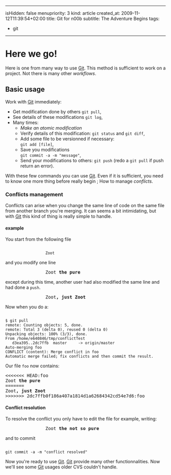 -----
isHidden:       false
menupriority:   3
kind:           article
created_at:           2009-11-12T11:39:54+02:00
title: Git for n00b
subtitle: The Adventure Begins
tags:
  - git

-----

# Here we go!

Here is one from many way to use [Git][git]. This method is sufficient to work on a project. Not there is many other *workflows*.

## Basic usage

Work with [Git][git] immediately:

+ Get modification done by others <span class="black">`git pull`</span>,
+ See details of these modifications <span class="black">`git log`</span>,
+ Many times:
  + *Make an atomic modification*
  + Verify details of this modification: <span class="black">`git status`</span> and <span class="black">`git diff`</span>,
  + Add some file to be versionned if necessary:<br/><span class="black">`git add [file]`</span>,
  + Save you modifications <br/><span class="black">`git commit -a -m "message"`</span>,
  + Send your modifications to others: <span class="black">`git push`</span> (redo a `git pull` if push return an error).

With these few commands you can use [Git][git]. Even if it is sufficient, you need to know one more thing before really begin ; How to manage *conflicts*.

### Conflicts management

Conflicts can arise when you change the same line of code on the same file from another branch you're merging. It can seems a bit intimidating, but with [Git][git] this kind of thing is really simple to handle.

#### example

You start from the following file

<div style="width: 18em; margin-left: auto; margin-right: auto">
<code class="zsh">
Zoot 
</code>
</div>

and you modify one line

<div style="width: 18em; margin-left: auto; margin-right: auto">
<pre class="twilight">
Zoot <span class="Constant"><strong>the pure</strong></span>
</pre>
</div>

except during this time, another user had also modified the same line and had done a `push`.

<div style="width: 18em; margin-left: auto; margin-right: auto">
<pre class="twilight">
Zoot<span class="StringConstant"><strong>, just Zoot</strong></span>
</pre>
</div>

Now when you do a:

<div>
<code class="zsh">
$ git pull
remote: Counting objects: 5, done.
remote: Total 3 (delta 0), reused 0 (delta 0)
Unpacking objects: 100% (3/3), done.
From /home/e640846/tmp/conflictTest
   d3ea395..2dc7ffb  master     -> origin/master
Auto-merging foo
CONFLICT (content): Merge conflict in foo
Automatic merge failed; fix conflicts and then commit the result.
</code>
</div>

Our file `foo` now contains: 

<div>
<pre class="twilight">
<<<<<<< HEAD:foo
Zoot <span class="Constant"><strong>the pure</strong></span>
=======
<span>Zoot<span class="StringConstant"><strong>, just Zoot</strong></span></span>
>>>>>>> 2dc7ffb0f186a407a1814d1a62684342cd54e7d6:foo
</pre>
</div>

#### Conflict resolution

To resolve the conflict you only have to edit the file for example, writing:

<div style="width: 18em; margin-left: auto; margin-right: auto">
<pre class="twilight">
Zoot <span class="Constant"><strong>the not so pure</strong></span>
</pre>
</div>

and to commit

<div>
<code class="zsh">
git commit -a -m "conflict resolved"
</code>
</div>

Now you're ready to use [Git][git].
[Git][git] provide many other functionnalities. Now we'll see some [Git][git] usages older CVS couldn't handle.

[git]: http://git-scm.org "Git"
